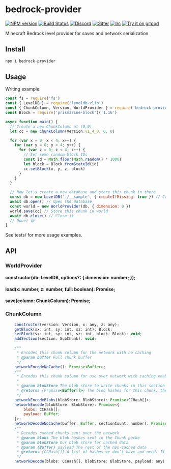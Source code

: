 # bedrock-provider
[![NPM version](https://img.shields.io/npm/v/bedrock-provider.svg)](http://npmjs.com/package/bedrock-provider)
[![Build Status](https://github.com/extremeheat/bedrock-provider/workflows/CI/badge.svg)](https://github.com/extremeheat/bedrock-provider/actions?query=workflow%3A%22CI%22)
[![Discord](https://img.shields.io/badge/chat-on%20discord-brightgreen.svg)](https://discord.gg/GsEFRM8)
[![Gitter](https://img.shields.io/badge/chat-on%20gitter-brightgreen.svg)](https://gitter.im/PrismarineJS/general)
[![Irc](https://img.shields.io/badge/chat-on%20irc-brightgreen.svg)](https://irc.gitter.im/)
[![Try it on gitpod](https://img.shields.io/badge/try-on%20gitpod-brightgreen.svg)](https://gitpod.io/#https://github.com/PrismarineJS/prismarine-template)

Minecraft Bedrock level provider for saves and network serialization

## Install

```js
npm i bedrock-provider
```

## Usage

Writing example:

```js
const fs = require('fs')
const { LevelDB } = require('leveldb-zlib')
const { ChunkColumn, Version, WorldProvider } = require('bedrock-provider')
const Block = require('prismarine-block')('1.16')

async function main() {
  // Create a new ChunkColumn at (0,0)
  let cc = new ChunkColumn(Version.v1_4_0, 0, 0)

  for (var x = 0; x < 4; x++) {
    for (var y = 0; y < 4; y++) {
      for (var z = 0; z < 4; z++) {
        // Set some random block IDs
        const id = Math.floor(Math.random() * 1000)
        let block = Block.fromStateId(id)
        cc.setBlock(x, y, z, block)
      }
    }
  }

  // Now let's create a new database and store this chunk in there
  const db = new LevelDB('./__sample', { createIfMissing: true }) // Create a DB class
  await db.open() // Open the database
  const world = new WorldProvider(db, { dimension: 0 })
  world.save(cc) // Store this chunk in world
  await db.close() // Close it
  // Done! 😃
}
```

See tests/ for more usage examples.

## API

### WorldProvider

#### constructor(db: LevelDB, options?: { dimension: number; });
#### load(x: number, z: number, full: boolean): Promise<ChunkColumn>;
#### save(column: ChunkColumn): Promise<void>;


### ChunkColumn

```js
    constructor(version: Version, x: any, z: any);
    getBlock(sx: int, sy: int, sz: int): Block;
    setBlock(sx: int, sy: int, sz: int, block: Block): void;
    addSection(section: SubChunk): void;

    /**
     * Encodes this chunk column for the network with no caching
     * @param buffer Full chunk buffer
     */
    networkEncodeNoCache(): Promise<Buffer>;
    /**
     * Encodes this chunk column for use over network with caching enabled
     *
     * @param blobStore The blob store to write chunks in this section to
     * @returns {Promise<Buffer[]>} The blob hashes for this chunk, the last one is biomes, rest are sections
     */
    networkEncodeBlobs(blobStore: BlobStore): Promise<CCHash[]>;
    networkEncode(blobStore: BlobStore): Promise<{
        blobs: CCHash[];
        payload: Buffer;
    }>;
    networkDecodeNoCache(buffer: Buffer, sectionCount: number): Promise<void>;
    /**
     * Decodes cached chunks sent over the network
     * @param blobs The blob hashes sent in the Chunk packe
     * @param blobStore Our blob store for cached data
     * @param {Buffer} payload The rest of the non-cached data
     * @returns {CCHash[]} A list of hashes we don't have and need. If len > 0, decode failed.
     */
    networkDecode(blobs: CCHash[], blobStore: BlobStore, payload: any): Promise<CCHash[]>;
```
